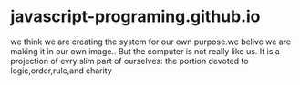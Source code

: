# javascript-programing.github.io
we think we are creating the system for our own purpose.we belive we are making it in our own image.. But the computer is not really like us. It is a projection of evry slim part of ourselves: the portion devoted to logic,order,rule,and charity
